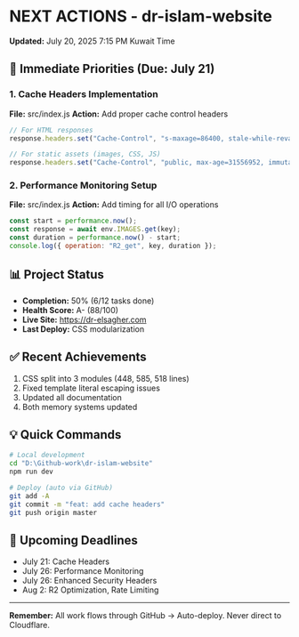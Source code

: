 # NEXT ACTIONS - dr-islam-website
**Updated:** July 20, 2025 7:15 PM Kuwait Time

## 🎯 Immediate Priorities (Due: July 21)

### 1. Cache Headers Implementation
**File:** src/index.js
**Action:** Add proper cache control headers
```javascript
// For HTML responses
response.headers.set("Cache-Control", "s-maxage=86400, stale-while-revalidate");

// For static assets (images, CSS, JS)
response.headers.set("Cache-Control", "public, max-age=31556952, immutable");
```

### 2. Performance Monitoring Setup
**File:** src/index.js
**Action:** Add timing for all I/O operations
```javascript
const start = performance.now();
const response = await env.IMAGES.get(key);
const duration = performance.now() - start;
console.log({ operation: "R2_get", key, duration });
```

## 📊 Project Status
- **Completion:** 50% (6/12 tasks done)
- **Health Score:** A- (88/100)
- **Live Site:** https://dr-elsagher.com
- **Last Deploy:** CSS modularization

## ✅ Recent Achievements
1. CSS split into 3 modules (448, 585, 518 lines)
2. Fixed template literal escaping issues
3. Updated all documentation
4. Both memory systems updated

## 💡 Quick Commands
```bash
# Local development
cd "D:\Github-work\dr-islam-website"
npm run dev

# Deploy (auto via GitHub)
git add -A
git commit -m "feat: add cache headers"
git push origin master
```

## 📅 Upcoming Deadlines
- July 21: Cache Headers
- July 26: Performance Monitoring
- July 26: Enhanced Security Headers
- Aug 2: R2 Optimization, Rate Limiting

---
**Remember:** All work flows through GitHub → Auto-deploy. Never direct to Cloudflare.